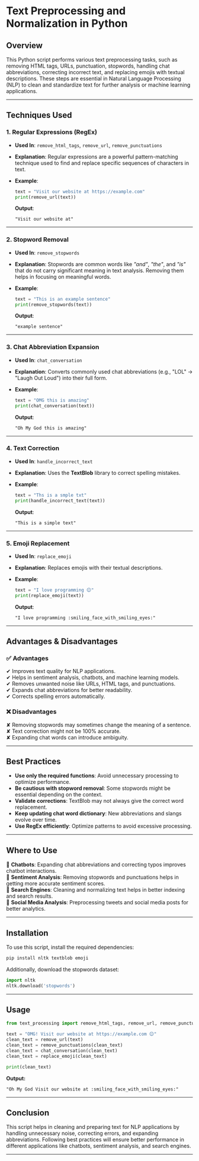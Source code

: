 # Text Preprocessing and Normalization in Python

## Overview  
This Python script performs various text preprocessing tasks, such as removing HTML tags, URLs, punctuation, stopwords, handling chat abbreviations, correcting incorrect text, and replacing emojis with textual descriptions. These steps are essential in Natural Language Processing (NLP) to clean and standardize text for further analysis or machine learning applications.

---

## Techniques Used  

### 1. Regular Expressions (RegEx)  
- **Used In**: `remove_html_tags`, `remove_url`, `remove_punctuations`  
- **Explanation**: Regular expressions are a powerful pattern-matching technique used to find and replace specific sequences of characters in text.  

- **Example**:  
  ```python
  text = "Visit our website at https://example.com"
  print(remove_url(text))
  ```
  **Output**:  
  ```
  "Visit our website at"
  ```

---

### 2. Stopword Removal  
- **Used In**: `remove_stopwords`  
- **Explanation**: Stopwords are common words like *"and"*, *"the"*, and *"is"* that do not carry significant meaning in text analysis. Removing them helps in focusing on meaningful words.

- **Example**:  
  ```python
  text = "This is an example sentence"
  print(remove_stopwords(text))
  ```
  **Output**:  
  ```
  "example sentence"
  ```

---

### 3. Chat Abbreviation Expansion  
- **Used In**: `chat_conversation`  
- **Explanation**: Converts commonly used chat abbreviations (e.g., "LOL" → "Laugh Out Loud") into their full form.

- **Example**:  
  ```python
  text = "OMG this is amazing"
  print(chat_conversation(text))
  ```
  **Output**:  
  ```
  "Oh My God this is amazing"
  ```

---

### 4. Text Correction  
- **Used In**: `handle_incorrect_text`  
- **Explanation**: Uses the **TextBlob** library to correct spelling mistakes.

- **Example**:  
  ```python
  text = "Ths is a smple txt"
  print(handle_incorrect_text(text))
  ```
  **Output**:  
  ```
  "This is a simple text"
  ```

---

### 5. Emoji Replacement  
- **Used In**: `replace_emoji`  
- **Explanation**: Replaces emojis with their textual descriptions.

- **Example**:  
  ```python
  text = "I love programming 😊"
  print(replace_emoji(text))
  ```
  **Output**:  
  ```
  "I love programming :smiling_face_with_smiling_eyes:"
  ```

---

## Advantages & Disadvantages  

### ✅ **Advantages**  
✔ Improves text quality for NLP applications.  
✔ Helps in sentiment analysis, chatbots, and machine learning models.  
✔ Removes unwanted noise like URLs, HTML tags, and punctuations.  
✔ Expands chat abbreviations for better readability.  
✔ Corrects spelling errors automatically.  

### ❌ **Disadvantages**  
✘ Removing stopwords may sometimes change the meaning of a sentence.  
✘ Text correction might not be 100% accurate.  
✘ Expanding chat words can introduce ambiguity.  

---

## Best Practices  

- **Use only the required functions**: Avoid unnecessary processing to optimize performance.  
- **Be cautious with stopword removal**: Some stopwords might be essential depending on the context.  
- **Validate corrections**: TextBlob may not always give the correct word replacement.  
- **Keep updating chat word dictionary**: New abbreviations and slangs evolve over time.  
- **Use RegEx efficiently**: Optimize patterns to avoid excessive processing.  

---

## Where to Use  

📌 **Chatbots**: Expanding chat abbreviations and correcting typos improves chatbot interactions.  
📌 **Sentiment Analysis**: Removing stopwords and punctuations helps in getting more accurate sentiment scores.  
📌 **Search Engines**: Cleaning and normalizing text helps in better indexing and search results.  
📌 **Social Media Analysis**: Preprocessing tweets and social media posts for better analytics.  

---

## Installation  

To use this script, install the required dependencies:  
```bash
pip install nltk textblob emoji
```

Additionally, download the stopwords dataset:  
```python
import nltk
nltk.download('stopwords')
```

---

## Usage  

```python
from text_processing import remove_html_tags, remove_url, remove_punctuations, chat_conversation, handle_incorrect_text, remove_stopwords, replace_emoji

text = "OMG! Visit our website at https://example.com 😊"
clean_text = remove_url(text)
clean_text = remove_punctuations(clean_text)
clean_text = chat_conversation(clean_text)
clean_text = replace_emoji(clean_text)

print(clean_text)
```

**Output:**  
```
"Oh My God Visit our website at :smiling_face_with_smiling_eyes:"
```

---

## Conclusion  
This script helps in cleaning and preparing text for NLP applications by handling unnecessary noise, correcting errors, and expanding abbreviations. Following best practices will ensure better performance in different applications like chatbots, sentiment analysis, and search engines.

---
